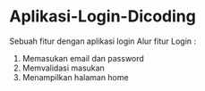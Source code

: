 # Aplikasi-Login-Dicoding
Sebuah fitur dengan aplikasi login
Alur fitur Login :
1. Memasukan email dan password
2. Memvalidasi masukan
3. Menampilkan halaman home
